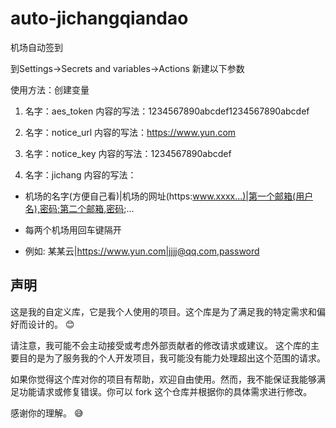 # auto-jichangqiandao

机场自动签到

到Settings→Secrets and variables→Actions 新建以下参数

使用方法：创建变量 
 
1. 名字：aes_token 内容的写法：1234567890abcdef1234567890abcdef

2. 名字：notice_url 内容的写法：https://www.yun.com

3. 名字：notice_key 内容的写法：1234567890abcdef

4. 名字：jichang 内容的写法：

 - 机场的名字(方便自己看)|机场的网址(https:www.xxxx...)|第一个邮箱(用户名),密码;第二个邮箱,密码;...

 - 每两个机场用回车键隔开

 - 例如: 某某云|https://www.yun.com|jjjj@qq.com,password

## 声明

这是我的自定义库，它是我个人使用的项目。这个库是为了满足我的特定需求和偏好而设计的。 😊

请注意，我可能不会主动接受或考虑外部贡献者的修改请求或建议。 这个库的主要目的是为了服务我的个人开发项目，我可能没有能力处理超出这个范围的请求。

如果你觉得这个库对你的项目有帮助，欢迎自由使用。然而，我不能保证我能够满足功能请求或修复错误。你可以 fork 这个仓库并根据你的具体需求进行修改。

感谢你的理解。 😅
